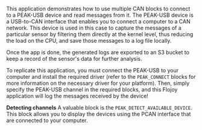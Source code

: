 This application demonstrates how to use multiple CAN blocks to connect to a PEAK-USB device and read messages from it. The PEAK-USB device is a USB-to-CAN interface that enables you to connect a computer to a CAN network. This device is used in this case to capture the messages of a particular sensor by filtering them directly at the kernel level, thus reducing the load on the CPU, and save those messages to a log file locally.

Once the app is done, the generated logs are exported to an S3 bucket to keep a record of the sensor's data for further analysis.

To replicate this application, you must connect the PEAK-USB to your computer and install the required driver (refer to the `PEAK_CONNECT` blocks for more information on the necessary driver for your platform). Then, simply specify the PEAK-USB channel in the required blocks, and this Flojoy application will log the messages received by the device!

**Detecting channels**
A valuable block is the `PEAK_DETECT_AVAILABLE_DEVICE`. This block allows you to display the devices using the PCAN interface that are connected to your computer.

